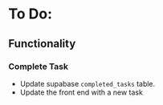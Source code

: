 # To Do:
## Functionality
### Complete Task
- Update supabase `completed_tasks` table.
- Update the front end with a new task